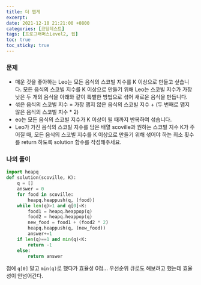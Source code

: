 ```yaml
---
title: 더 맵게
excerpt: 
date: 2021-12-10 21:21:00 +0800
categories: [코딩테스트]
tags: [프로그래머스Level2, 힙]
toc: true
toc_sticky: true
---
```


### 문제
* 매운 것을 좋아하는 Leo는 모든 음식의 스코빌 지수를 K 이상으로 만들고 싶습니다. 모든 음식의 스코빌 지수를 K 이상으로 만들기 위해 Leo는 스코빌 지수가 가장 낮은 두 개의 음식을 아래와 같이 특별한 방법으로 섞어 새로운 음식을 만듭니다.
* 섞은 음식의 스코빌 지수 = 가장 맵지 않은 음식의 스코빌 지수 + (두 번째로 맵지 않은 음식의 스코빌 지수 * 2)
* eo는 모든 음식의 스코빌 지수가 K 이상이 될 때까지 반복하여 섞습니다.
* Leo가 가진 음식의 스코빌 지수를 담은 배열 scoville과 원하는 스코빌 지수 K가 주어질 때, 모든 음식의 스코빌 지수를 K 이상으로 만들기 위해 섞어야 하는 최소 횟수를 return 하도록 solution 함수를 작성해주세요.

### 나의 풀이

```python
import heapq
def solution(scoville, K):
    q = []
    answer = 0
    for food in scoville:
        heapq.heappush(q, (food))
    while len(q)>1 and q[0]<K:
        food1 = heapq.heappop(q)
        food2 = heapq.heappop(q)
        new_food = food1 + (food2 * 2)
        heapq.heappush(q, (new_food))
        answer+=1
    if len(q)==1 and min(q)<K:
        return -1
    else:
        return answer
```
첨에 `q[0]` 말고 `min(q)`로 했다가 효율성 0점... 
우선순위 큐로도 해보려고 했는데 효율성이 안넘어간다.

